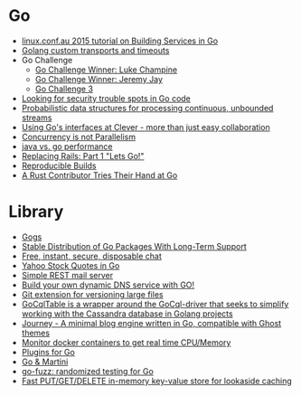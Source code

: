 Go
==
* [linux.conf.au 2015 tutorial on Building Services in Go](https://github.com/zorkian/lca2015)
* [Golang custom transports and timeouts](http://biasedbit.com/blog/golang-custom-transports/)
* Go Challenge
  * [Go Challenge Winner: Luke Champine](https://sourcegraph.com/blog/go-challenge-luke-champine)
  * [Go Challenge Winner: Jeremy Jay](https://sourcegraph.com/blog/go-challenge-jeremyjay)
  * [Go Challenge 3](http://golang-challenge.com/go-challenge3/)
* [Looking for security trouble spots in Go code](http://0xdabbad00.com/2015/04/12/looking_for_security_trouble_spots_in_go_code/)
* [Probabilistic data structures for processing continuous, unbounded streams](https://github.com/tylertreat/BoomFilters)
* [Using Go's interfaces at Clever - more than just easy collaboration](http://engineering.clever.com/2015/04/17/using-gos-interfaces-at-clever---more-than-just-easy-collaboration/)
* [Concurrency is not Parallelism](http://blog.golang.org/concurrency-is-not-parallelism)
* [java vs. go performance](http://benchmarksgame.alioth.debian.org/u64q/compare.php?lang=java&lang2=go)
* [Replacing Rails: Part 1 "Lets Go!"](http://madebymany.com/blog/replacing-rails-part-1-lets-go)
* [Reproducible Builds](http://go-talks.appspot.com/github.com/davecheney/presentations/reproducible-builds.slide)
* [A Rust Contributor Tries Their Hand at Go](http://www.polyglotweekly.com/2015/04/24/thoughts-of-a-rustacean-learning-go.html)

# Library
* [Gogs](http://gogs.io/)
* [Stable Distribution of Go Packages With Long-Term Support](https://www.stablelib.com/)
* [Free, instant, secure, disposable chat](https://niltalk.com/)
* [Yahoo Stock Quotes in Go](https://github.com/doneland/yquotes)
* [Simple REST mail server](https://github.com/dullgiulio/perso/releases/tag/v0.1)
* [Build your own dynamic DNS service with GO!](http://mkaczanowski.com/golang-build-dynamic-dns-service-go/)
* [Git extension for versioning large files](https://github.com/github/git-lfs)
* [GoCqlTable is a wrapper around the GoCql-driver that seeks to simplify working with the Cassandra database in Golang projects](https://github.com/elvtechnology/gocqltable)
* [Journey - A minimal blog engine written in Go, compatible with Ghost themes](https://kabukky.github.io/journey/)
* [Monitor docker containers to get real time CPU/Memory](https://github.com/Scalingo/acadock-monitoring)
* [Plugins for Go](https://github.com/dullgiulio/pingo)
* [Go & Martini](http://getting-started.md/guides/3-go-martini)
* [go-fuzz: randomized testing for Go](https://github.com/dvyukov/go-fuzz)
* [Fast PUT/GET/DELETE in-memory key-value store for lookaside caching](https://github.com/jonhoo/cucache)